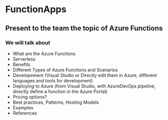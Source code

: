 # FunctionApps

## Present to the team the topic of Azure Functions
### We will talk about

- What are the Azure Functions
- Serverless
- Benefits
- Different Types of Azure Functions and Scenarios
- Developement (Visual Studio or Directly edit them in Azure, different languages and tools for development)
- Deploying to Azure (from Visual Studio, with AzureDevOps pipeline, directly define a function in the Azure Portal)
- Pricing options?
- Best practices, Patterns, Hosting Models
- Examples
- References
